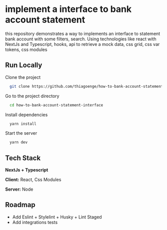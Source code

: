 # implement a interface to bank account statement

this repository demonstrates a way to implements an interface to statement bank account with some filters, search. Using technologies like react with NextJs and Typescript, hooks, api to retrieve a mock data, css grid, css var tokens, css modules


## Run Locally

Clone the project

```bash
  git clone https://github.com/thiagoenge/how-to-bank-account-statement-interface.git
```

Go to the project directory

```bash
  cd how-to-bank-account-statement-interface
```

Install dependencies

```bash
  yarn install
```

Start the server

```bash
  yarn dev
```


## Tech Stack

**NextJs + Typescript**

**Client:** React, Css Modules

**Server:** Node


## Roadmap

- Add Eslint + Stylelint + Husky + Lint Staged
- Add integrations tests

